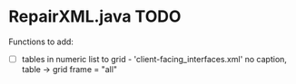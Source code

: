 # RepairXML.java TODO

Functions to add:
- [ ] tables in numeric list to grid - 'client-facing_interfaces.xml'
no caption, table -> grid frame = "all"

